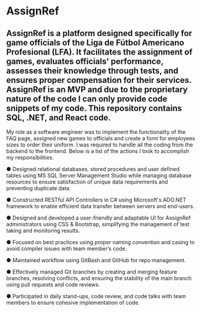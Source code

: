 # AssignRef
## AssignRef is a platform designed specifically for game officials of the Liga de Fútbol Americano Profesional (LFA). It facilitates the assignment of games, evaluates officials' performance, assesses their knowledge through tests, and ensures proper compensation for their services. AssignRef is an MVP and due to the proprietary nature of the code I can only provide code snippets of my code. This repository contains SQL, .NET, and React code.
My role as a software engineer was to implement the functionality of the FAQ page, assigned new games to officials and create a form for employees sizes to order their uniform. I was required to handle all the coding from the backend to the frontend. Below is a list of the actions I took to accomplish my responsibilities.

● Designed relational databases, stored procedures and user defined tables using MS SQL Server Management Studio while managing database
resources to ensure satisfaction of unique data requirements and preventing duplicate data.

● Constructed RESTful API Controllers in C# using Microsoft's ADO.NET framework to enable efficient data transfer between servers and end-users.

● Designed and developed a user-friendly and adaptable UI for AssignRef administrators using CSS & Bootstrap, simplifying the management of test taking and monitoring results.

● Focused on best practices using proper naming convention and casing to avoid compiler issues with team member’s code.

● Maintained workflow using GitBash and GitHub for repo management.

● Effectively managed Git branches by creating and merging feature branches, resolving conflicts, and ensuring the stability of the main branch using pull requests and code reviews.

● Participated in daily stand-ups, code review, and code talks with team members to ensure cohesive implementation of code.
